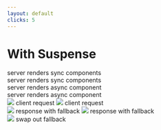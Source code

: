 ```yaml
---
layout: default
clicks: 5
---
```

<h1 class="h1-small">With Suspense</h1>

<div class="grid h-[400px] grid-rows-[1fr_min-content]">

<div class="grid grid-cols-[1fr_8fr_1fr_14fr_1fr] ">
    <div ></div>
    <div v-click="2" class="grid grid-cols-2 overflow-visible h-[80px] overflow-visible">
        <span v-click-hide="3" class="text-2xl text-right mt-4 mr--16">server renders sync components</span>
        <div v-click-hide="3" class="grid grid-rows-2 h-[150px] mr--24">
            <Icon name="Rabbit" size={24} strokeWidth={5} />
            <Icon name="Redo" size={24} strokeWidth={5} />
        </div>
        <span v-click="3" opacity-40 class="text-2xl text-right mt-4 mr--16">server renders sync components</span>
        <div v-click="3" opacity-40 class="grid grid-rows-2 h-[150px] mr--24">
            <Icon name="Rabbit" size={24} strokeWidth={5} />
            <Icon name="Redo" size={24} strokeWidth={5} />
        </div>
    </div>
    <div></div>
    <div v-click="4" class="grid grid-cols-2 overflow-visible h-[80px] overflow-visible">
        <span v-click-hide="5" class="text-2xl text-right mt-4 ml--8 mr-14">server renders async component</span>
        <div v-click-hide="5" class="grid grid-rows-2 h-[150px] ml--62">
            <Icon name="Snail" size={24} strokeWidth={5} />
            <Icon name="Redo" size={24} strokeWidth={5} />
        </div>
        <span v-click="5" opacity-40 class="text-2xl text-right mt-4 ml--8 mr-14">server renders async component</span>
        <div v-click="5" opacity-40 class="grid grid-rows-2 h-[150px] ml--62">
            <Icon name="Snail" size={24} strokeWidth={5} />
            <Icon name="Redo" size={24} strokeWidth={5} />
        </div>
    </div>
    <div></div>
</div>


<div class="grid grid-cols-3 gap-4 ">

<div v-click="1" class="flex flex-col items-center justify-center gap-8">
    <img v-click-hide="3" class="w-full self-center max-w-none" src="/icons/multi/suspense-none.svg" />
    <span v-click-hide="3" class="text-center text-2xl font-bold">client request</span>
    <img v-click="3" opacity-40 class="w-full self-center max-w-none" src="/icons/multi/suspense-none.svg" />
    <span v-click="3" opacity-40 class="text-center text-2xl font-bold">client request</span>
</div>


<div v-click="3" class="flex flex-col items-center justify-center gap-8">
    <img v-click-hide="5" class="w-full self-center max-w-none" src="/icons/multi/suspense-partial.svg" />
    <span v-click-hide="5" class="text-center text-2xl font-bold">response with fallback</span>
    <img v-click="5" opacity-40 class="w-full self-center max-w-none" src="/icons/multi/suspense-partial.svg" />
    <span v-click="5" opacity-40 class="text-center text-2xl font-bold">response with fallback</span>
</div>



<div v-click="5" class="flex flex-col items-center justify-center gap-8">
    <img class="w-full self-center max-w-none" src="/icons/multi/suspense-full.svg" />
    <span class="text-center text-2xl font-bold">swap out fallback</span>
</div>
</div>

</div>

